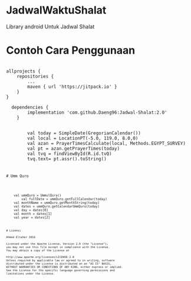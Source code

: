# JadwalWaktuShalat
Library android Untuk Jadwal Shalat

# Contoh Cara Penggunaan
<pre><code>
allprojects {
	repositories {
		...
		maven { url 'https://jitpack.io' }
	}
}
  
  dependencies {
	    implementation 'com.github.Daeng96:Jadwal-Shalat:2.0'
	}
</code></pre>

<pre><code>
        val today = SimpleDate(GregorianCalendar())
        val local = LocationPT(-5.0, 119.0, 8.0,0)
        val azan = PrayerTimesCalculate(local, Methods.EGYPT_SURVEY)
        val pt = azan.getPrayerTimes(today)
        val tvq = findViewById<TextView>(R.id.tvQ)
        tvq.text= pt.assr().toString()
<pre><code>

# Umm Quro


<pre><code>
	val ummQuro = UmmulQura()
        val fullDate = ummQuro.getFullCalendar(today)
	val monthName = ummQuro.getMonthString(today)
	val dates = ummQuro.getCalendarUmmQuro(today)
	val day = dates[0]
	val month = dates[1]
	val year = dates[2]	
<pre><code>

# Lisensi

Ahmed Eltaher 2016

Licensed under the Apache License, Version 2.0 (the "License");
you may not use this file except in compliance with the License.
You may obtain a copy of the License at

http://www.apache.org/licenses/LICENSE-2.0
Unless required by applicable law or agreed to in writing, software
distributed under the License is distributed on an "AS IS" BASIS,
WITHOUT WARRANTIES OR CONDITIONS OF ANY KIND, either express or implied.
See the License for the specific language governing permissions and
limitations under the License.
